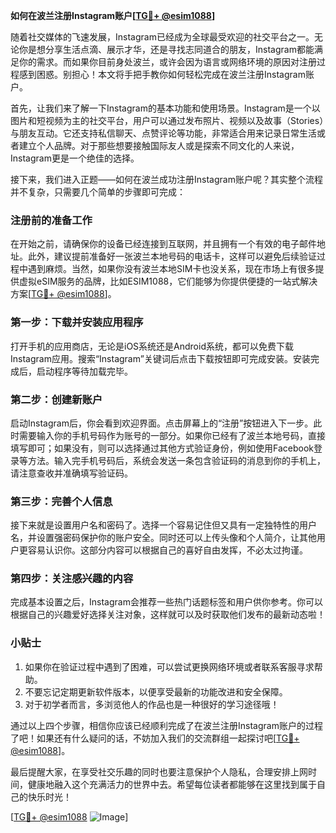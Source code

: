 **如何在波兰注册Instagram账户[[TG💪+ @esim1088](https://t.me/s/esim1088)]**

随着社交媒体的飞速发展，Instagram已经成为全球最受欢迎的社交平台之一。无论你是想分享生活点滴、展示才华，还是寻找志同道合的朋友，Instagram都能满足你的需求。而如果你目前身处波兰，或许会因为语言或网络环境的原因对注册过程感到困惑。别担心！本文将手把手教你如何轻松完成在波兰注册Instagram账户。

首先，让我们来了解一下Instagram的基本功能和使用场景。Instagram是一个以图片和短视频为主的社交平台，用户可以通过发布照片、视频以及故事（Stories）与朋友互动。它还支持私信聊天、点赞评论等功能，非常适合用来记录日常生活或者建立个人品牌。对于那些想要接触国际友人或是探索不同文化的人来说，Instagram更是一个绝佳的选择。

接下来，我们进入正题——如何在波兰成功注册Instagram账户呢？其实整个流程并不复杂，只需要几个简单的步骤即可完成：

### 注册前的准备工作

在开始之前，请确保你的设备已经连接到互联网，并且拥有一个有效的电子邮件地址。此外，建议提前准备好一张波兰本地号码的电话卡，这样可以避免后续验证过程中遇到麻烦。当然，如果你没有波兰本地SIM卡也没关系，现在市场上有很多提供虚拟eSIM服务的品牌，比如ESIM1088，它们能够为你提供便捷的一站式解决方案[[TG💪+ @esim1088](https://t.me/s/esim1088)]。

### 第一步：下载并安装应用程序

打开手机的应用商店，无论是iOS系统还是Android系统，都可以免费下载Instagram应用。搜索“Instagram”关键词后点击下载按钮即可完成安装。安装完成后，启动程序等待加载完毕。

### 第二步：创建新账户

启动Instagram后，你会看到欢迎界面。点击屏幕上的“注册”按钮进入下一步。此时需要输入你的手机号码作为账号的一部分。如果你已经有了波兰本地号码，直接填写即可；如果没有，则可以选择通过其他方式验证身份，例如使用Facebook登录等方法。输入完手机号码后，系统会发送一条包含验证码的消息到你的手机上，请注意查收并准确填写验证码。

### 第三步：完善个人信息

接下来就是设置用户名和密码了。选择一个容易记住但又具有一定独特性的用户名，并设置强密码保护你的账户安全。同时还可以上传头像和个人简介，让其他用户更容易认识你。这部分内容可以根据自己的喜好自由发挥，不必太过拘谨。

### 第四步：关注感兴趣的内容

完成基本设置之后，Instagram会推荐一些热门话题标签和用户供你参考。你可以根据自己的兴趣爱好选择关注对象，这样就可以及时获取他们发布的最新动态啦！

### 小贴士

1. 如果你在验证过程中遇到了困难，可以尝试更换网络环境或者联系客服寻求帮助。
2. 不要忘记定期更新软件版本，以便享受最新的功能改进和安全保障。
3. 对于初学者而言，多浏览他人的作品也是一种很好的学习途径哦！

通过以上四个步骤，相信你应该已经顺利完成了在波兰注册Instagram账户的过程了吧！如果还有什么疑问的话，不妨加入我们的交流群组一起探讨吧[[TG💪+ @esim1088](https://t.me/s/esim1088)]。

最后提醒大家，在享受社交乐趣的同时也要注意保护个人隐私，合理安排上网时间，健康地融入这个充满活力的世界中去。希望每位读者都能够在这里找到属于自己的快乐时光！

[[TG💪+ @esim1088](https://t.me/s/esim1088) ![Image](https://i.postimg.cc/4NQfJmqS/Snipaste-2025-05-13-00-14-12.png)]